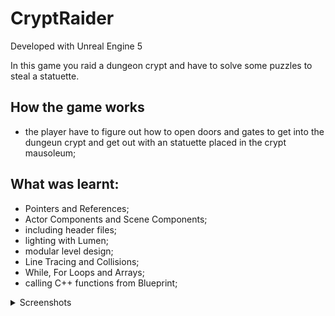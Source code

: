 # CryptRaider

Developed with Unreal Engine 5

In this game you raid a dungeon crypt and have to solve some puzzles to steal a statuette.

## How the game works

- the player have to figure out how to open doors and gates to get into the dungeun crypt and get out with an statuette placed in the crypt mausoleum;

## What was learnt:

- Pointers and References;
- Actor Components and Scene Components;
- including header files;
- lighting with Lumen;
- modular level design;
- Line Tracing and Collisions;
- While, For Loops and Arrays;
- calling C++ functions from Blueprint;

<details>
  <summary>Screenshots</summary>
</details>


